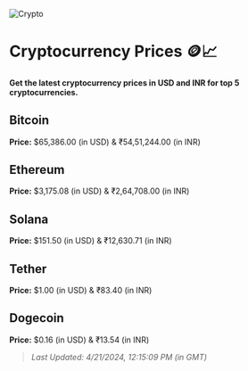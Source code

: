 
![Crypto](https://www.techguide.com.au/wp-content/uploads/2020/11/crypto3.jpeg)

# Cryptocurrency Prices 🪙📈

#### Get the latest cryptocurrency prices in USD and INR for top 5 cryptocurrencies.

## Bitcoin

**Price:** $65,386.00 (in USD) & ₹54,51,244.00 (in INR)

## Ethereum

**Price:** $3,175.08 (in USD) & ₹2,64,708.00 (in INR)

## Solana

**Price:** $151.50 (in USD) & ₹12,630.71 (in INR)

## Tether

**Price:** $1.00 (in USD) & ₹83.40 (in INR)

## Dogecoin

**Price:** $0.16 (in USD) & ₹13.54 (in INR)

> _Last Updated: 4/21/2024, 12:15:09 PM (in GMT)_
